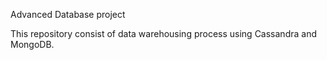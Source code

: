 Advanced Database project

This repository consist of data warehousing process using Cassandra and MongoDB.

